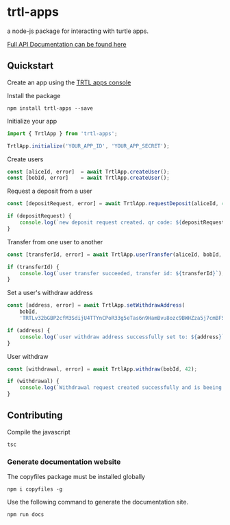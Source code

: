 # trtl-apps
a node-js package for interacting with turtle apps.

[Full API Documentation can be found here](https://zoidbergza.github.io/turtle-apps-node/classes/_trtlapp_.trtlapp.html)

## Quickstart

Create an app using the [TRTL apps console](https://trtlapps.io)

Install the package

`npm install trtl-apps --save`

Initialize your app

```ts
import { TrtlApp } from 'trtl-apps';

TrtlApp.initialize('YOUR_APP_ID', 'YOUR_APP_SECRET');
```

Create users

```ts
const [aliceId, error]  = await TrtlApp.createUser();
const [bobId, error]    = await TrtlApp.createUser();
```

Request a deposit from a user

```ts
const [depositRequest, error] = await TrtlApp.requestDeposit(aliceId, 420);

if (depositRequest) {
    console.log(`new deposit request created. qr code: ${depositRequest.qrCode}`);
}
```

Transfer from one user to another

```ts
const [transferId, error] = await TrtlApp.userTransfer(aliceId, bobId, 120);

if (transferId) {
    console.log(`user transfer succeeded, transfer id: ${transferId}`);
}
```

Set a user's withdraw address

```ts
const [address, error] = await TrtlApp.setWithdrawAddress(
    bobId,
    'TRTLv32bGBP2cfM3SdijU4TTYnCPoR33g5eTas6n9HamBvu8ozc9BWHZza5j7cmBFSgh4dmmGRongfoEEzcvuAEF8dLxixsS7he');

if (address) {
    console.log(`user withdraw address successfully set to: ${address}`);
}
```

User withdraw

```ts
const [withdrawal, error] = await TrtlApp.withdraw(bobId, 42);

if (withdrawal) {
    console.log(`Withdrawal request created successfully and is beeing processed, paymentId: ${withdrawal.paymentId}`);
}
```

## Contributing

Compile the javascript

`tsc`

### Generate documentation website

The copyfiles package must be installed globally

`npm i copyfiles -g`

Use the following command to generate the documentation site.

`npm run docs`
